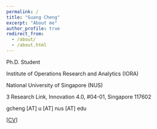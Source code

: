 ```yaml
---
permalink: /
title: "Guang Cheng"
excerpt: "About me"
author_profile: true
redirect_from: 
  - /about/
  - /about.html
---  
```

 
Ph.D. Student  

Institute of Operations Research and Analytics (IORA)   

National University of Singapore (NUS)  

3 Research Link, Innovation 4.0, #04-01, Singapore 117602  

gcheng [AT] u [AT] nus [AT] edu  

[[CV](https://drive.google.com/file/d/1wG4U5neyPrh90aHA6hi6aaliP0hb4ZZz/view?usp=sharing)]  
